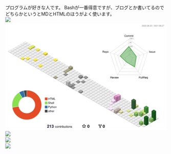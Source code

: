 プログラムが好きな人です。
Bashが一番得意ですが、ブログとか書いてるのでどちらかというとMDとHTMLのほうがよく使います。<br>
<img src="https://github-readme-stats.vercel.app/api?username=okaits&show_icons=true"><br>
<img src="https://raw.githubusercontent.com/okaits/okaits/main/profile-3d-contrib/profile-season-animate.svg"><br>
<img src="https://github-profile-trophy.vercel.app/?username=okaits"><br>
<img src="https://github-readme-stats.vercel.app/api/top-langs/?username=okaits"><br>
<img src="https://metrics.lecoq.io/okaits?template=classic&config.timezone=Asia%2FTokyo">
